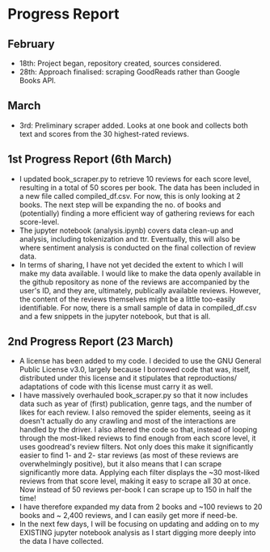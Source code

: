 # Progress Report

## February
- 18th: Project began, repository created, sources considered.
- 28th: Approach finalised: scraping GoodReads rather than Google Books API.

## March
- 3rd: Preliminary scraper added. Looks at one book and collects both text and scores from the 30 highest-rated reviews.

## 1st Progress Report (6th March) 
- I updated book_scraper.py to retrieve 10 reviews for each score level, resulting in a total of 50 scores per book. The data has been included in a new file called compiled_df.csv. For now, this is only looking at 2 books. The next step will be expanding the no. of books and (potentially) finding a more efficient way of gathering reviews for each score-level.
- The jupyter notebook (analysis.ipynb) covers data clean-up and analysis, including tokenization and ttr. Eventually, this will also be where sentiment analysis is conducted on the final collection of review data. 
- In terms of sharing, I have not yet decided the extent to which I will make my data available. I would like to make the data openly available in the github repository as none of the reviews are accompanied by the user's ID, and they are, ultimately, publically available reviews. However, the content of the reviews themselves might be a little too-easily identifiable. For now, there is a small sample of data in compiled_df.csv and a few snippets in the jupyter notebook, but that is all.

## 2nd Progress Report (23 March)
- A license has been added to my code. I decided to use the GNU General Public License v3.0, largely because I borrowed code that was, itself, distributed under this license and it stipulates that reproductions/ adaptations of code with this license must carry it as well.
- I have massively overhauled book_scraper.py so that it now includes data such as year of (first) publication, genre tags, and the number of likes for each review. 
I also removed the spider elements, seeing as it doesn't actually do any crawling and most of the interactions are handled by the driver. I also altered the code so that, instead of looping through the most-liked reviews to find enough from each score level, it uses goodread's review filters. Not only does this make it significantly easier to find 1- and 2- star reviews (as most of these reviews are overwhelmingly positive), but it also means that I can scrape significantly more data. Applying each filter displays the ~30 most-liked reviews from that score level, making it easy to scrape all 30 at once. Now instead of 50 reviews per-book I can scrape up to 150 in half the time!
- I have therefore expanded my data from 2 books and ~100 reviews to 20 books and ~ 2,400 reviews, and I can easily get more if need-be.
- In the next few days, I will be focusing on updating and adding on to my EXISTING jupyter notebook analysis as I start digging more deeply into the data I have collected.

